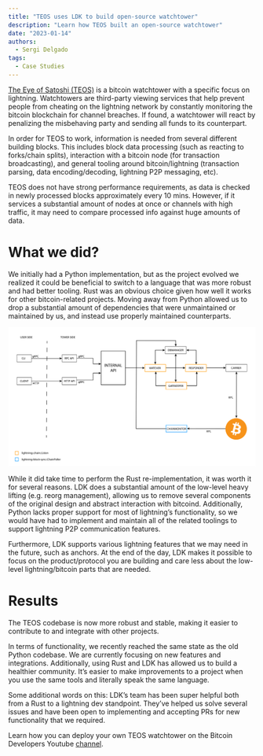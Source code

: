 ```yaml
---
title: "TEOS uses LDK to build open-source watchtower"
description: "Learn how TEOS built an open-source watchtower"
date: "2023-01-14"
authors:
  - Sergi Delgado
tags:
  - Case Studies 
--- 
```


[The Eye of Satoshi (TEOS)](https://github.com/talaia-labs/rust-teos) is a bitcoin watchtower with a specific focus on lightning. Watchtowers are third-party viewing services that help prevent people from cheating on the lightning network by constantly monitoring the bitcoin blockchain for channel breaches. If found, a watchtower will react by penalizing the misbehaving party and sending all funds to its counterpart.

In order for TEOS to work, information is needed from several different building blocks. This includes block data processing (such as reacting to forks/chain splits), interaction with a bitcoin node (for transaction broadcasting), and general tooling around bitcoin/lightning (transaction parsing, data encoding/decoding, lightning P2P messaging, etc). 

TEOS does not have strong performance requirements, as data is checked in newly processed blocks approximately every 10 mins. However, if it services a substantial amount of nodes at once or channels with high traffic, it may need to compare processed info against huge amounts of data.
# What we did?

We initially had a Python implementation, but as the project evolved we realized it could be beneficial to switch to a language that was more robust and had better tooling. Rust was an obvious choice given how well it works for other bitcoin-related projects. Moving away from Python allowed us to drop a substantial amount of dependencies that were unmaintained or maintained by us, and instead use properly maintained counterparts.

![TEOS architecture](../assets/teos-architecture-diagram.png)

While it did take time to perform the Rust re-implementation, it was worth it for several reasons. LDK does a substantial amount of the low-level heavy lifting (e.g. reorg management), allowing us to remove several components of the original design and abstract interaction with bitcoind. Additionally, Python lacks proper support for most of lightning’s functionality, so we would have had to implement and maintain all of the related toolings to support lightning P2P communication features. 

Furthermore, LDK supports various lightning features that we may need in the future, such as anchors. At the end of the day, LDK makes it possible to focus on the product/protocol you are building and care less about the low-level lightning/bitcoin parts that are needed. 
# Results

The TEOS codebase is now more robust and stable, making it easier to contribute to and integrate with other projects.

In terms of functionality, we recently reached the same state as the old Python codebase. We are currently focusing on new features and integrations. Additionally, using Rust and LDK has allowed us to build a healthier community. It’s easier to make improvements to a project when you use the same tools and literally speak the same language. 

Some additional words on this: LDK’s team has been super helpful both from a Rust to a lightning dev standpoint. They’ve helped us solve several issues and have been open to implementing and accepting PRs for new functionality that we required. 

Learn how you can deploy your own TEOS watchtower on the Bitcoin Developers Youtube [channel](https://www.youtube.com/watch?v=8vzNB_NZt2A).